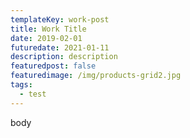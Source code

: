 ```yaml
---
templateKey: work-post
title: Work Title
date: 2019-02-01
futuredate: 2021-01-11
description: description
featuredpost: false
featuredimage: /img/products-grid2.jpg
tags:
  - test
---
```

body